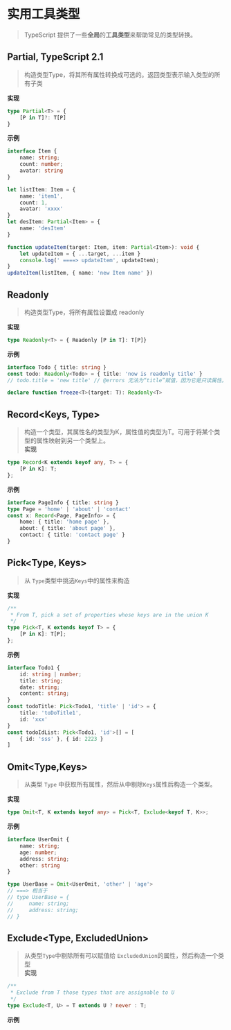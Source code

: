 <!--
 * @Description: 
 * @Author: zhh_e
 * @Date: 2023-03-13 16:20:20
 * @LastEditors: zhh_e
 * @LastEditTime: 2023-03-13 17:55:50
-->
# 实用工具类型  

> TypeScript 提供了一些**全局**的**工具类型**来帮助常见的类型转换。

## Partial<T>, TypeScript 2.1   

> 构造类型Type，将其所有属性转换成可选的。返回类型表示输入类型的所有子类   

**实现**    
```ts
type Partial<T> = {
    [P in T]?: T[P]
}
```
**示例**
```ts
interface Item {
    name: string;
    count: number;
    avatar: string
}

let listItem: Item = {
    name: 'item1',
    count: 1,
    avatar: 'xxxx'
}
let desItem: Partial<Item> = {
    name: 'desItem'
}

function updateItem(target: Item, item: Partial<Item>): void {
    let updateItem = { ...target, ...item }
    console.log(' ====> updateItem', updateItem);
}
updateItem(listItem, { name: 'new Item name' })
```   

## Readonly<Type>  

> 构造类型Type，将所有属性设置成 readonly   

**实现**
```ts
type Readonly<T> = { Readonly [P in T]: T[P]}
```

**示例**
```ts
interface Todo { title: string }
const todo: Readonly<Todo> = { title: 'now is readonly title' }
// todo.title = 'new title' // @errors 无法为“title”赋值，因为它是只读属性。ts(2540)
```

```ts
declare function freeze<T>(target: T): Readonly<T>
```


## Record<Keys, Type>

> 构造一个类型，其属性名的类型为K，属性值的类型为T。可用于将某个类型的属性映射到另一个类型上。   
**实现**
```ts
type Record<K extends keyof any, T> = {
    [P in K]: T;
};
```

**示例**
```ts
interface PageInfo { title: string }
type Page = 'home' | 'about' | 'contact'
const x: Record<Page, PageInfo> = {
    home: { title: 'home page' },
    about: { title: 'about page' },
    contact: { title: 'contact page' }
}
```

## Pick<Type, Keys>   

> 从 `Type`类型中挑选`Keys`中的属性来构造

**实现**
```ts
/**
 * From T, pick a set of properties whose keys are in the union K
 */
type Pick<T, K extends keyof T> = {
    [P in K]: T[P];
};
```

**示例**
```ts
interface Todo1 {
    id: string | number;
    title: string;
    date: string;
    content: string;
}
const todoTitle: Pick<Todo1, 'title' | 'id'> = {
    title: 'toDoTitle1',
    id: 'xxx'
}
const todoIdList: Pick<Todo1, 'id'>[] = [
    { id: 'sss' }, { id: 2223 }
]
```


## Omit<Type,Keys>
> 从类型 `Type` 中获取所有属性，然后从中剔除`Keys`属性后构造一个类型。

**实现**
```ts
type Omit<T, K extends keyof any> = Pick<T, Exclude<keyof T, K>>;
```

**示例**
```ts 
interface UserOmit {
    name: string;
    age: number;
    address: string;
    other: string
}

type UserBase = Omit<UserOmit, 'other' | 'age'>
// ===> 相当于
// type UserBase = {
//     name: string;
//     address: string;
// }
```


## Exclude<Type, ExcludedUnion>

> 从类型`Type`中剔除所有可以赋值给 `ExcludedUnion`的属性，然后构造一个类型   
**实现**   
```ts
/**
 * Exclude from T those types that are assignable to U
 */
type Exclude<T, U> = T extends U ? never : T;
```

**示例**   
